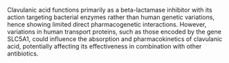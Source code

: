 Clavulanic acid functions primarily as a beta-lactamase inhibitor with its action targeting bacterial enzymes rather than human genetic variations, hence showing limited direct pharmacogenetic interactions. However, variations in human transport proteins, such as those encoded by the gene SLC5A1, could influence the absorption and pharmacokinetics of clavulanic acid, potentially affecting its effectiveness in combination with other antibiotics.